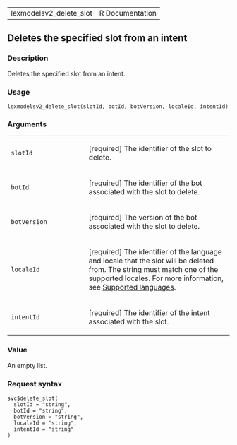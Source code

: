 <table style="width: 100%;">
<tbody>
<tr class="odd">
<td>lexmodelsv2_delete_slot</td>
<td style="text-align: right;">R Documentation</td>
</tr>
</tbody>
</table>

## Deletes the specified slot from an intent

### Description

Deletes the specified slot from an intent.

### Usage

    lexmodelsv2_delete_slot(slotId, botId, botVersion, localeId, intentId)

### Arguments

<table>
<colgroup>
<col style="width: 35%" />
<col style="width: 65%" />
</colgroup>
<tbody>
<tr class="odd">
<td><code id="lexmodelsv2_delete_slot_:_slotId">slotId</code></td>
<td><p>[required] The identifier of the slot to delete.</p></td>
</tr>
<tr class="even">
<td><code id="lexmodelsv2_delete_slot_:_botId">botId</code></td>
<td><p>[required] The identifier of the bot associated with the slot to
delete.</p></td>
</tr>
<tr class="odd">
<td><code
id="lexmodelsv2_delete_slot_:_botVersion">botVersion</code></td>
<td><p>[required] The version of the bot associated with the slot to
delete.</p></td>
</tr>
<tr class="even">
<td><code id="lexmodelsv2_delete_slot_:_localeId">localeId</code></td>
<td><p>[required] The identifier of the language and locale that the
slot will be deleted from. The string must match one of the supported
locales. For more information, see <a
href="https://docs.aws.amazon.com/lexv2/latest/dg/how-languages.html">Supported
languages</a>.</p></td>
</tr>
<tr class="odd">
<td><code id="lexmodelsv2_delete_slot_:_intentId">intentId</code></td>
<td><p>[required] The identifier of the intent associated with the
slot.</p></td>
</tr>
</tbody>
</table>

### Value

An empty list.

### Request syntax

    svc$delete_slot(
      slotId = "string",
      botId = "string",
      botVersion = "string",
      localeId = "string",
      intentId = "string"
    )

